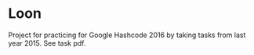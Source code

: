 # Loon

Project for practicing for Google Hashcode 2016 by taking tasks from last year 2015. See task pdf.
